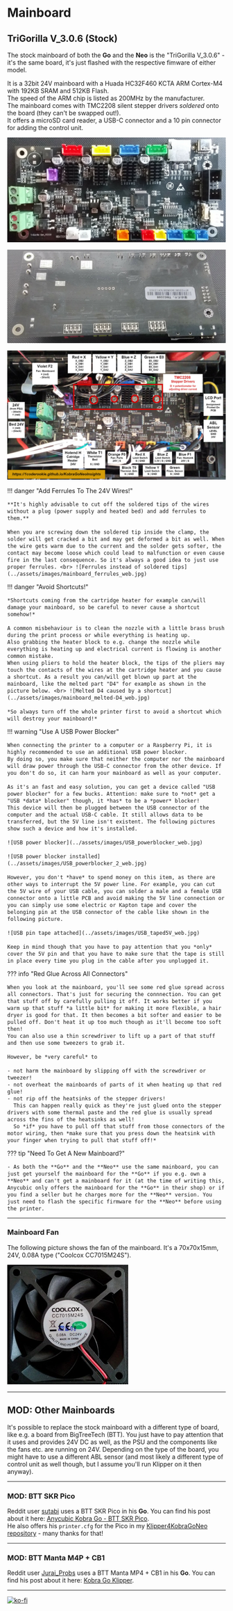<link rel=”manifest” href=”docs/manifest.webmanifest”>

# Mainboard

## TriGorilla V_3.0.6 (Stock) 
  
The stock mainboard of both the **Go** and the **Neo** is the "TriGorilla V_3.0.6" - it's the same board, it's just flashed with the respective fimware of either model.  

It is a 32bit 24V mainboard with a Huada HC32F460 KCTA ARM Cortex-M4 with 192KB SRAM and 512KB Flash.  
The speed  of the ARM chip is listed as 200MHz by the manufacturer.  
The mainboard comes with TMC2208 silent stepper drivers *soldered* onto the board (they can't be swapped out!).  
It offers a microSD card reader, a USB-C connector and a 10 pin connector for adding the control unit.    
  
![Mainboard TriGorilla front](../assets/images/mainboard_front_web.jpg)  
  
![Mainboard TriGorilla back](../assets/images/mainboard_back_web.jpg)  

![Mainboard labeled](../assets/images/mainboard_complete_labeled_web.jpg)

!!! danger "Add Ferrules To The 24V Wires!" 

    **It's highly advisable to cut off the soldered tips of the wires without a plug (power supply and heated bed) and add ferrules to them.**  
    
    When you are screwing down the soldered tip inside the clamp, the solder will get cracked a bit and may get deformed a bit as well. When the wire gets warm due to the current and the solder gets softer, the contact may become loose which could lead to malfunction or even cause fire in the last consequence. So it's always a good idea to just use proper ferrules. <br> ![Ferrules instead of soldered tips](../assets/images/mainboard_ferrules_web.jpg)  
  
!!! danger "Avoid Shortcuts!"  
  
    *Shortcuts coming from the cartridge heater for example can/will damage your mainboard, so be careful to never cause a shortcut somehow!*  
    
    A common misbehaviour is to clean the nozzle with a little brass brush during the print process or while everything is heating up.  
    Also grabbing the heater block to e.g. change the nozzle while everything is heating up and electrical current is flowing is another common mistake.  
    When using pliers to hold the heater block, the tips of the pliers may touch the contacts of the wires at the cartridge heater and you cause a shortcut. As a result you can/will get blown up part at the mainboard, like the melted part "D4" for example as shown in the picture below. <br> ![Melted D4 caused by a shortcut](../assets/images/mainboard_melted-D4_web.jpg)  
    
    *So always turn off the whole printer first to avoid a shortcut which will destroy your mainboard!*

!!! warning "Use A USB Power Blocker"  

    When connecting the printer to a computer or a Raspberry Pi, it is highly recommended to use an additional USB power blocker.  
    By doing so, you make sure that neither the computer nor the mainboard will draw power through the USB-C connector from the other device. If you don't do so, it can harm your mainboard as well as your computer.  
    
    As it's an fast and easy solution, you can get a device called "USB power blocker" for a few bucks. Attention: make sure to *not* get a "USB *data* blocker" though, it *has* to be a *power* blocker!  
    This device will then be plugged between the USB connector of the computer and the actual USB-C cable. It still allows data to be transferred, but the 5V line isn't existent. The following pictures show such a device and how it's installed.  

    ![USB power blocker](../assets/images/USB_powerblocker_web.jpg)  

    ![USB power blocker installed](../assets/images/USB_powerblocker_2_web.jpg)  

    However, you don't *have* to spend money on this item, as there are other ways to interrupt the 5V power line. For example, you can cut the 5V wire of your USB cable, you can solder a male and a female USB connector onto a little PCB and avoid making the 5V line connection or you can simply use some electric or Kapton tape and cover the belonging pin at the USB connector of the cable like shown in the following picture.  

    ![USB pin tape attached](../assets/images/USB_taped5V_web.jpg)  

    Keep in mind though that you have to pay attention that you *only* cover the 5V pin and that you have to make sure that the tape is still in place every time you plug in the cable after you unplugged it.  
    

??? info "Red Glue Across All Connectors"

    When you look at the mainboard, you'll see some red glue spread across all connectors. That's just for securing the connnection. You can get that stuff off by carefully pulling it off. It works better if you warm up that stuff *a little bit* for making it more flexible, a hair dryer is good for that. It then becomes a bit softer and easier to be pulled off. Don't heat it up too much though as it'll become too soft then!  
    You can also use a thin screwdriver to lift up a part of that stuff and then use some tweezers to grab it.    
    
    However, be *very careful* to  
    
    - not harm the mainboard by slipping off with the screwdriver or tweezer!  
    - not overheat the mainboards of parts of it when heating up that red glue!  
    - not rip off the heatsinks of the stepper drivers!  
      This can happen really quick as they're just glued onto the stepper drivers with some thermal paste and the red glue is usually spread across the fins of the heatsinks as well!  
      So *if* you have to pull off that stuff from those connectors of the motor wiring, then *make sure that you press down the heatsink with your finger when trying to pull that stuff off!*  
  
??? tip "Need To Get A New Mainboard?" 
  
    - As both the **Go** and the **Neo** use the same mainboard, you can just get yourself the mainboard for the **Go** if you e.g. own a **Neo** and can't get a mainboard for it (at the time of writing this, Anycubic only offers the mainboard for the **Go** in their shop) or if you find a seller but he charges more for the **Neo** version. You just need to flash the specific firmware for the **Neo** before using the printer. 
  

---

### Mainboard Fan
  
The following picture shows the fan of the mainboard. It's a 70x70x15mm, 24V, 0.08A type ("Coolcox CC7015M24S").  

![MCU fan](../assets/images/fan-mainboard_web.jpg)  

---
  
## MOD: Other Mainboards 
It's possible to replace the stock mainboard with a different type of board, like e.g. a board from BigTreeTech (BTT). You just have to pay attention that it uses and provides 24V DC as well, as the PSU and the components like the fans etc. are running on 24V. Depending on the type of the board, you might have to use a different ABL sensor (and most likely a different type of control unit as well though, but I assume you'll run Klipper on it then anyway).  

---

### MOD: BTT SKR Pico
Reddit user [sutabi](https://www.reddit.com/user/sutabi/) uses a BTT SKR Pico in his **Go**. You can find his post about it here: [Anycubic Kobra Go - BTT SKR Pico](https://www.reddit.com/r/anycubic/comments/13xozgu/anycubic_kobra_go_btt_skr_pico/).  
He also offers his `printer.cfg` for the Pico in my [Klipper4KobraGoNeo repository](https://github.com/1coderookie/Klipper4KobraGoNeo) - many thanks for that!  

---

### MOD: BTT Manta M4P + CB1
Reddit user [Jurai_Probs](https://www.reddit.com/user/Jurai_Props/) uses a BTT Manta MP4 + CB1 in his **Go**. You can find his post about it here: [Kobra Go Klipper](https://www.reddit.com/r/anycubic/comments/14zf6m6/kobra_go_klipper/).  


---

[![ko-fi](https://ko-fi.com/img/githubbutton_sm.svg)](https://ko-fi.com/U6U5NPB51)   

